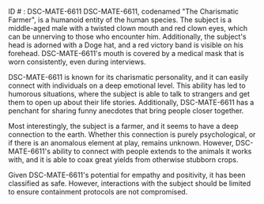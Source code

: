 ID # : DSC-MATE-6611
DSC-MATE-6611, codenamed "The Charismatic Farmer", is a humanoid entity of the human species. The subject is a middle-aged male with a twisted clown mouth and red clown eyes, which can be unnerving to those who encounter him. Additionally, the subject's head is adorned with a Doge hat, and a red victory band is visible on his forehead. DSC-MATE-6611's mouth is covered by a medical mask that is worn consistently, even during interviews.

DSC-MATE-6611 is known for its charismatic personality, and it can easily connect with individuals on a deep emotional level. This ability has led to humorous situations, where the subject is able to talk to strangers and get them to open up about their life stories. Additionally, DSC-MATE-6611 has a penchant for sharing funny anecdotes that bring people closer together.

Most interestingly, the subject is a farmer, and it seems to have a deep connection to the earth. Whether this connection is purely psychological, or if there is an anomalous element at play, remains unknown. However, DSC-MATE-6611's ability to connect with people extends to the animals it works with, and it is able to coax great yields from otherwise stubborn crops.

Given DSC-MATE-6611's potential for empathy and positivity, it has been classified as safe. However, interactions with the subject should be limited to ensure containment protocols are not compromised.